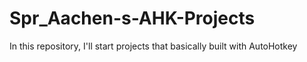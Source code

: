# Spr_Aachen-s-AHK-Projects
In this repository, I'll start projects that basically built with AutoHotkey
